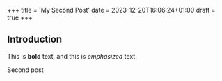 +++
title = 'My Second Post'
date = 2023-12-20T16:06:24+01:00
draft = true
+++
## Introduction

This is **bold** text, and this is *emphasized* text.

Second post
